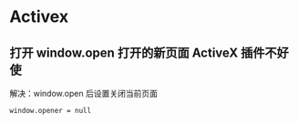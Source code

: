 # Activex

## 打开 window.open 打开的新页面 ActiveX 插件不好使

解决：window.open 后设置关闭当前页面

    window.opener = null
